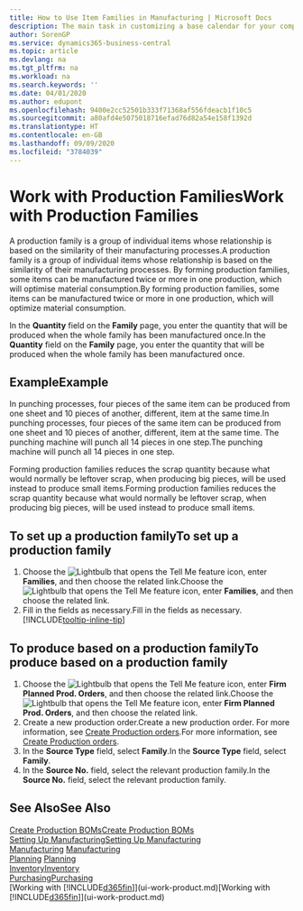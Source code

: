 ```yaml
---
title: How to Use Item Families in Manufacturing | Microsoft Docs
description: The main task in customizing a base calendar for your company, or one of its business partners, is to enter any changes to working and nonworking day status.
author: SorenGP
ms.service: dynamics365-business-central
ms.topic: article
ms.devlang: na
ms.tgt_pltfrm: na
ms.workload: na
ms.search.keywords: ''
ms.date: 04/01/2020
ms.author: edupont
ms.openlocfilehash: 9400e2cc52501b333f71368af556fdeacb1f10c5
ms.sourcegitcommit: a80afd4e5075018716efad76d82a54e158f1392d
ms.translationtype: HT
ms.contentlocale: en-GB
ms.lasthandoff: 09/09/2020
ms.locfileid: "3784039"
---
```

# <a name="work-with-production-families"></a><span data-ttu-id="7e5c8-103">Work with Production Families</span><span class="sxs-lookup"><span data-stu-id="7e5c8-103">Work with Production Families</span></span>
<span data-ttu-id="7e5c8-104">A production family is a group of individual items whose relationship is based on the similarity of their manufacturing processes.</span><span class="sxs-lookup"><span data-stu-id="7e5c8-104">A production family is a group of individual items whose relationship is based on the similarity of their manufacturing processes.</span></span> <span data-ttu-id="7e5c8-105">By forming production families, some items can be manufactured twice or more in one production, which will optimise material consumption.</span><span class="sxs-lookup"><span data-stu-id="7e5c8-105">By forming production families, some items can be manufactured twice or more in one production, which will optimize material consumption.</span></span>

<span data-ttu-id="7e5c8-106">In the **Quantity** field on the **Family** page, you enter the quantity that will be produced when the whole family has been manufactured once.</span><span class="sxs-lookup"><span data-stu-id="7e5c8-106">In the **Quantity** field on the **Family** page, you enter the quantity that will be produced when the whole family has been manufactured once.</span></span>

## <a name="example"></a><span data-ttu-id="7e5c8-107">Example</span><span class="sxs-lookup"><span data-stu-id="7e5c8-107">Example</span></span>
<span data-ttu-id="7e5c8-108">In punching processes, four pieces of the same item can be produced from one sheet and 10 pieces of another, different, item at the same time.</span><span class="sxs-lookup"><span data-stu-id="7e5c8-108">In punching processes, four pieces of the same item can be produced from one sheet and 10 pieces of another, different, item at the same time.</span></span> <span data-ttu-id="7e5c8-109">The punching machine will punch all 14 pieces in one step.</span><span class="sxs-lookup"><span data-stu-id="7e5c8-109">The punching machine will punch all 14 pieces in one step.</span></span>

<span data-ttu-id="7e5c8-110">Forming production families reduces the scrap quantity because what would normally be leftover scrap, when producing big pieces, will be used instead to produce small items.</span><span class="sxs-lookup"><span data-stu-id="7e5c8-110">Forming production families reduces the scrap quantity because what would normally be leftover scrap, when producing big pieces, will be used instead to produce small items.</span></span>

## <a name="to-set-up-a-production-family"></a><span data-ttu-id="7e5c8-111">To set up a production family</span><span class="sxs-lookup"><span data-stu-id="7e5c8-111">To set up a production family</span></span>
1. <span data-ttu-id="7e5c8-112">Choose the ![Lightbulb that opens the Tell Me feature](media/ui-search/search_small.png "Tell me what you want to do") icon, enter **Families**, and then choose the related link.</span><span class="sxs-lookup"><span data-stu-id="7e5c8-112">Choose the ![Lightbulb that opens the Tell Me feature](media/ui-search/search_small.png "Tell me what you want to do") icon, enter **Families**, and then choose the related link.</span></span>
2. <span data-ttu-id="7e5c8-113">Fill in the fields as necessary.</span><span class="sxs-lookup"><span data-stu-id="7e5c8-113">Fill in the fields as necessary.</span></span> [!INCLUDE[tooltip-inline-tip](includes/tooltip-inline-tip_md.md)]

## <a name="to-produce-based-on-a-production-family"></a><span data-ttu-id="7e5c8-114">To produce based on a production family</span><span class="sxs-lookup"><span data-stu-id="7e5c8-114">To produce based on a production family</span></span>
1. <span data-ttu-id="7e5c8-115">Choose the ![Lightbulb that opens the Tell Me feature](media/ui-search/search_small.png "Tell me what you want to do") icon, enter **Firm Planned Prod. Orders**, and then choose the related link.</span><span class="sxs-lookup"><span data-stu-id="7e5c8-115">Choose the ![Lightbulb that opens the Tell Me feature](media/ui-search/search_small.png "Tell me what you want to do") icon, enter **Firm Planned Prod. Orders**, and then choose the related link.</span></span>
2. <span data-ttu-id="7e5c8-116">Create a new production order.</span><span class="sxs-lookup"><span data-stu-id="7e5c8-116">Create a new production order.</span></span> <span data-ttu-id="7e5c8-117">For more information, see [Create Production orders](production-how-to-create-production-orders.md).</span><span class="sxs-lookup"><span data-stu-id="7e5c8-117">For more information, see [Create Production orders](production-how-to-create-production-orders.md).</span></span>
3. <span data-ttu-id="7e5c8-118">In the **Source Type** field, select **Family**.</span><span class="sxs-lookup"><span data-stu-id="7e5c8-118">In the **Source Type** field, select **Family**.</span></span>  
4. <span data-ttu-id="7e5c8-119">In the **Source No.** field, select the relevant production family.</span><span class="sxs-lookup"><span data-stu-id="7e5c8-119">In the **Source No.** field, select the relevant production family.</span></span>

## <a name="see-also"></a><span data-ttu-id="7e5c8-120">See Also</span><span class="sxs-lookup"><span data-stu-id="7e5c8-120">See Also</span></span>
[<span data-ttu-id="7e5c8-121">Create Production BOMs</span><span class="sxs-lookup"><span data-stu-id="7e5c8-121">Create Production BOMs</span></span>](production-how-to-create-production-boms.md)  
[<span data-ttu-id="7e5c8-122">Setting Up Manufacturing</span><span class="sxs-lookup"><span data-stu-id="7e5c8-122">Setting Up Manufacturing</span></span>](production-configure-production-processes.md)  
<span data-ttu-id="7e5c8-123">[Manufacturing](production-manage-manufacturing.md)  </span><span class="sxs-lookup"><span data-stu-id="7e5c8-123">[Manufacturing](production-manage-manufacturing.md)  </span></span>  
<span data-ttu-id="7e5c8-124">[Planning](production-planning.md) </span><span class="sxs-lookup"><span data-stu-id="7e5c8-124">[Planning](production-planning.md) </span></span>  
[<span data-ttu-id="7e5c8-125">Inventory</span><span class="sxs-lookup"><span data-stu-id="7e5c8-125">Inventory</span></span>](inventory-manage-inventory.md)  
[<span data-ttu-id="7e5c8-126">Purchasing</span><span class="sxs-lookup"><span data-stu-id="7e5c8-126">Purchasing</span></span>](purchasing-manage-purchasing.md)  
<span data-ttu-id="7e5c8-127">[Working with [!INCLUDE[d365fin](includes/d365fin_md.md)]](ui-work-product.md)</span><span class="sxs-lookup"><span data-stu-id="7e5c8-127">[Working with [!INCLUDE[d365fin](includes/d365fin_md.md)]](ui-work-product.md)</span></span>
